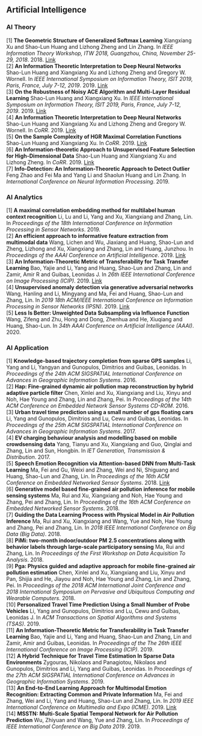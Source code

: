 ## Artificial Intelligence
### AI Theory
[1] **The Geometric Structure of Generalized Softmax Learning**
Xiangxiang Xu and Shao-Lun Huang and Lizhong Zheng and Lin Zhang. In *IEEE Information Theory Workshop, ITW 2018, Guangzhou, China, November 25-29, 2018*. 2018. [Link](https://doi.org/10.1109/ITW.2018.8613303)  <br> [2] **An Information Theoretic Interpretation to Deep Neural Networks**
Shao-Lun Huang and Xiangxiang Xu and Lizhong Zheng and Gregory W. Wornell. In *IEEE International Symposium on Information Theory, ISIT 2019, Paris, France, July 7-12, 2019*. 2019. [Link](https://doi.org/10.1109/ISIT.2019.8849720)  <br> [3] **On the Robustness of Noisy ACE Algorithm and Multi-Layer Residual Learning**
Shao-Lun Huang and Xiangxiang Xu. In *IEEE International Symposium on Information Theory, ISIT 2019, Paris, France, July 7-12, 2019*. 2019. [Link](https://doi.org/10.1109/ISIT.2019.8849505)  <br> [4] **An Information Theoretic Interpretation to Deep Neural Networks**
Shao-Lun Huang and Xiangxiang Xu and Lizhong Zheng and Gregory W. Wornell. In *CoRR*. 2019. [Link](http://arxiv.org/abs/1905.06600)  <br> [5] **On the Sample Complexity of HGR Maximal Correlation Functions**
Shao-Lun Huang and Xiangxiang Xu. In *CoRR*. 2019. [Link](http://arxiv.org/abs/1907.00393)  <br> [6] **An Information-theoretic Approach to Unsupervised Feature Selection
for High-Dimensional Data**
Shao-Lun Huang and Xiangxiang Xu and Lizhong Zheng. In *CoRR*. 2019. [Link](http://arxiv.org/abs/1910.03196)  <br> [7] **Info-Detection: An Information-Theoretic Approach to Detect Outlier**
Feng Zhao and Fei Ma and Yang Li and Shaolun Huang and Lin Zhang. In *International Conference on Neural Information Processing*. 2019.  <br> 
### AI Analytics
[1] **A maximal correlation embedding method for multilabel human context recognition**
Li, Lu and Li, Yang and Xu, Xiangxiang and Zhang, Lin. In *Proceedings of the 18th International Conference on Information Processing in Sensor Networks*. 2019.  <br> [2] **An efficient approach to informative feature extraction from multimodal data**
Wang, Lichen and Wu, Jiaxiang and Huang, Shao-Lun and Zheng, Lizhong and Xu, Xiangxiang and Zhang, Lin and Huang, Junzhou. In *Proceedings of the AAAI Conference on Artificial Intelligence*. 2019. [Link](https://wvvw.aaai.org/ojs/index.php/AAAI/article/view/4464)  <br> [3] **An Information-Theoretic Metric of Transferability for Task Transfer Learning**
Bao, Yajie and Li, Yang and Huang, Shao-Lun and Zhang, Lin and Zamir, Amir R and Guibas, Leonidas J. In *26th IEEE International Conference on Image Processing (ICIP)*. 2019. [Link](https://ieeexplore.ieee.org/document/8803726)  <br> [4] **Unsupervised anomaly detection via generative adversarial networks**
Wang, Hanling and Li, Mingyang and Ma, Fei and Huang, Shao-Lun and Zhang, Lin. In *2019 18th ACM/IEEE International Conference on Information Processing in Sensor Networks (IPSN)*. 2019. [Link](https://dl.acm.org/citation.cfm?id=3312605)  <br> [5] **Less Is Better: Unweighted Data Subsampling via Influence Function**
Wang, Zifeng and Zhu, Hong and Dong, Zhenhua and He, Xiuqiang and Huang, Shao-Lun. In *34th AAAI Conference on Artificial Intelligence (AAAI)*. 2020.  <br> 
### AI Application
[1] **Knowledge-based trajectory completion from sparse GPS samples**
Li, Yang and Li, Yangyan and Gunopulos, Dimitrios and Guibas, Leonidas. In *Proceedings of the 24th ACM SIGSPATIAL International Conference on Advances in Geographic Information Systems*. 2016.  <br> [2] **Hap: Fine-grained dynamic air pollution map reconstruction by hybrid adaptive particle filter**
Chen, Xinlei and Xu, Xiangxiang and Liu, Xinyu and Noh, Hae Young and Zhang, Lin and Zhang, Pei. In *Proceedings of the 14th ACM Conference on Embedded Network Sensor Systems CD-ROM*. 2016.  <br> [3] **Urban travel time prediction using a small number of gps floating cars**
Li, Yang and Gunopulos, Dimitrios and Lu, Cewu and Guibas, Leonidas. In *Proceedings of the 25th ACM SIGSPATIAL International Conference on Advances in Geographic Information Systems*. 2017.  <br> [4] **EV charging behaviour analysis and modelling based on mobile crowdsensing data**
Yang, Tianyu and Xu, Xiangxiang and Guo, Qinglai and Zhang, Lin and Sun, Hongbin. In *IET Generation, Transmission & Distribution*. 2017.  <br> [5] **Speech Emotion Recognition via Attention-based DNN from Multi-Task Learning**
Ma, Fei and Gu, Weixi and Zhang, Wei and Ni, Shiguang and Huang, Shao-Lun and Zhang, Lin. In *Proceedings of the 16th ACM Conference on Embedded Networked Sensor Systems*. 2018. [Link](https://dl.acm.org/citation.cfm?id=3275184)  <br> [6] **Generative model based fine-grained air pollution inference for mobile sensing systems**
Ma, Rui and Xu, Xiangxiang and Noh, Hae Young and Zhang, Pei and Zhang, Lin. In *Proceedings of the 16th ACM Conference on Embedded Networked Sensor Systems*. 2018.  <br> [7] **Guiding the Data Learning Process with Physical Model in Air Pollution Inference**
Ma, Rui and Xu, Xiangxiang and Wang, Yue and Noh, Hae Young and Zhang, Pei and Zhang, Lin. In *2018 IEEE International Conference on Big Data (Big Data)*. 2018.  <br> [8] **PiMi: two-month indoor/outdoor PM 2.5 concentrations along with behavior labels through large-scale participatory sensing**
Ma, Rui and Zhang, Lin. In *Proceedings of the First Workshop on Data Acquisition To Analysis*. 2018.  <br> [9] **Pga: Physics guided and adaptive approach for mobile fine-grained air pollution estimation**
Chen, Xinlei and Xu, Xiangxiang and Liu, Xinyu and Pan, Shijia and He, Jiayou and Noh, Hae Young and Zhang, Lin and Zhang, Pei. In *Proceedings of the 2018 ACM International Joint Conference and 2018 International Symposium on Pervasive and Ubiquitous Computing and Wearable Computers*. 2018.  <br> [10] **Personalized Travel Time Prediction Using a Small Number of Probe Vehicles**
Li, Yang and Gunopulos, Dimitrios and Lu, Cewu and Guibas, Leonidas J. In *ACM Transactions on Spatial Algorithms and Systems (TSAS)*. 2019.  <br> [11] **An Information-Theoretic Metric for Transferability in Task Transfer Learning**
Bao, Yajie  and Li, Yang and Huang, Shao-Lun and Zhang, Lin and Zamir, Amir and Guibas, Leonidas. In *Proceedings of the The 26th IEEE International Conference on Image Processing (ICIP)*. 2019.  <br> [12] **A Hybrid Technique for Travel Time Estimation In Sparse Data Environments**
Zygouras, Nikolaos and Panagiotou, Nikolaos and Gunopulos, Dimitrios and Li, Yang and Guibas, Leonidas. In *Proceedings of the 27th ACM SIGSPATIAL International Conference on Advances in Geographic Information Systems*. 2019.  <br> [13] **An End-to-End Learning Approach for Multimodal Emotion Recognition: Extracting Common and Private Information**
Ma, Fei and Zhang, Wei and Li, Yang and Huang, Shao-Lun and Zhang, Lin. In *2019 IEEE International Conference on Multimedia and Expo (ICME)*. 2019. [Link](https://ieeexplore.ieee.org/document/8784815)  <br> [14] **MSSTN: Multi-Scale Spatial Temporal Network for Air Pollution Prediction**
Wu, Zhiyuan and Wang, Yue and Zhang, Lin. In *Proceedings of IEEE International Conference on Big Data 2019*. 2019.  <br> 